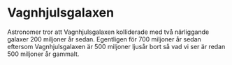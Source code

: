 # Vagnhjulsgalaxen

Astronomer tror att Vagnhjulsgalaxen kolliderade med två närliggande galaxer 200
miljoner år sedan. Egentligen för 700 miljoner år sedan eftersom
Vagnhjulsgalaxen är 500 miljoner ljusår bort så vad vi ser är redan 500 miljoner
år gammalt.
